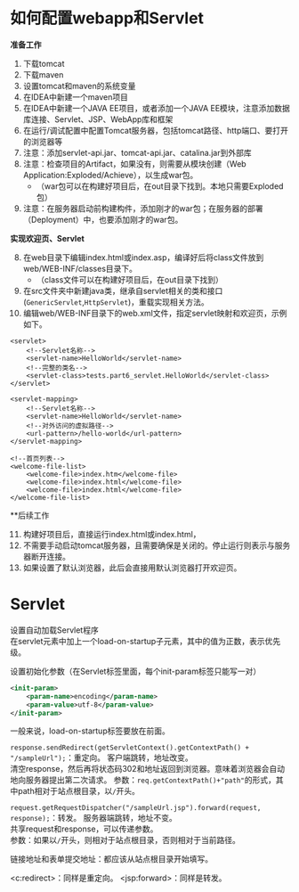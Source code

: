 # 如何配置webapp和Servlet

**准备工作**

1. 下载tomcat
2. 下载maven
3. 设置tomcat和maven的系统变量
4. 在IDEA中新建一个maven项目
5. 在IDEA中新建一个JAVA EE项目，或者添加一个JAVA EE模块，注意添加数据库连接、Servlet、JSP、WebApp库和框架
6. 在运行/调试配置中配置Tomcat服务器，包括tomcat路径、http端口、要打开的浏览器等
7. 注意：添加servlet-api.jar、tomcat-api.jar、catalina.jar到外部库
8. 注意：检查项目的Artifact，如果没有，则需要从模块创建（Web Application:Exploded/Achieve），以生成war包。
   * （war包可以在构建好项目后，在out目录下找到。本地只需要Exploded包）
9. 注意：在服务器启动前构建构件，添加刚才的war包；在服务器的部署（Deployment）中，也要添加刚才的war包。

**实现欢迎页、Servlet**

8. 在web目录下编辑index.html或index.asp，编译好后将class文件放到web/WEB-INF/classes目录下。
   * （class文件可以在构建好项目后，在out目录下找到）
9. 在src文件夹中新建java类，继承自servlet相关的类和接口(`GenericServlet`,`HttpServlet`)，重载实现相关方法。
10. 编辑web/WEB-INF目录下的web.xml文件，指定servlet映射和欢迎页，示例如下。

```
<servlet>
    <!--Servlet名称-->
    <servlet-name>HelloWorld</servlet-name>
    <!--完整的类名-->
    <servlet-class>tests.part6_servlet.HelloWorld</servlet-class>
</servlet>

<servlet-mapping>
    <!--Servlet名称-->
    <servlet-name>HelloWorld</servlet-name>
    <!--对外访问的虚拟路径-->
    <url-pattern>/hello-world</url-pattern>
</servlet-mapping>

<!--首页列表-->
<welcome-file-list>
    <welcome-file>index.htm</welcome-file>
    <welcome-file>index.html</welcome-file>
    <welcome-file>index.html</welcome-file>
</welcome-file-list>
```

**后续工作


11. 构建好项目后，直接运行index.html或index.html，
12. 不需要手动启动tomcat服务器，且需要确保是关闭的。停止运行则表示与服务器断开连接。
13. 如果设置了默认浏览器，此后会直接用默认浏览器打开欢迎页。


# Servlet

设置自动加载Servlet程序  
在servlet元素中加上一个load-on-startup子元素，其中的值为正数，表示优先级。

设置初始化参数（在Servlet标签里面，每个init-param标签只能写一对）

```xml
<init-param>
	<param-name>encoding</param-name>
	<param-value>utf-8</param-value>
</init-param>
```

一般来说，load-on-startup标签要放在前面。

`response.sendRedirect(getServletContext().getContextPath() + "/sampleUrl");`：重定向。
客户端跳转，地址改变。  
清空response，然后再将状态码302和地址返回到浏览器。意味着浏览器会自动地向服务器提出第二次请求。
参数：`req.getContextPath()+"path"`的形式，其中path相对于站点根目录，以`/`开头。

`request.getRequestDispatcher("/sampleUrl.jsp").forward(request, response);`：转发。
服务器端跳转，地址不变。  
共享request和response，可以传递参数。  
参数：如果以`/`开头，则相对于站点根目录，否则相对于当前路径。

链接地址和表单提交地址：都应该从站点根目录开始填写。

\<c:redirect>：同样是重定向。
\<jsp:forward>：同样是转发。


